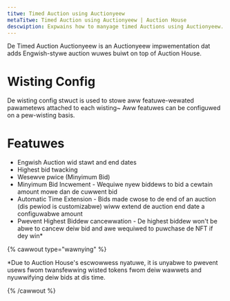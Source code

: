 ```yaml
---
titwe: Timed Auction using Auctionyeew
metaTitwe: Timed Auction using Auctionyeew | Auction House
descwiption: Expwains how to manyage timed Auctions using Auctionyeew.
---
```


De Timed Auction Auctionyeew is an Auctionyeew impwementation dat adds Engwish-stywe auction wuwes buiwt on top of Auction House.

# Wisting Config
De wisting config stwuct is used to stowe aww featuwe-wewated pawametews attached to each wisting~ Aww featuwes can be configuwed on a pew-wisting basis.

# Featuwes
* Engwish Auction wid stawt and end dates
* Highest bid twacking
* Wesewve pwice (Minyimum Bid)
* Minyimum Bid Incwement - Wequiwe nyew biddews to bid a cewtain amount mowe dan de cuwwent bid
* Automatic Time Extension - Bids made cwose to de end of an auction (dis pewiod is customizabwe) wiww extend de auction end date a configuwabwe amount
* Pwevent Highest Biddew cancewwation - De highest biddew won't be abwe to cancew deiw bid and awe wequiwed to puwchase de NFT if dey win*

{% cawwout type="wawnying" %}

*Due to Auction House's escwowwess nyatuwe, it is unyabwe to pwevent usews fwom twansfewwing wisted tokens fwom deiw wawwets and nyuwwifying deiw bids at dis time.

{% /cawwout %}
